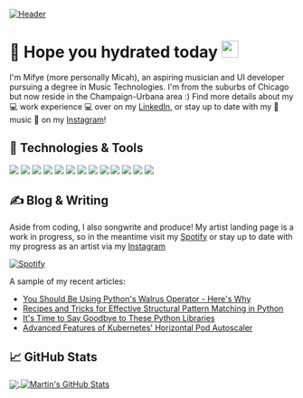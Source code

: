 
[![Header](https://raw.githubusercontent.com/MartinHeinz/MartinHeinz/master/readme_header.png "Header")](https://martinheinz.dev/)

# 🍵 Hope you hydrated today <img src="https://raw.githubusercontent.com/MartinHeinz/MartinHeinz/master/wave.gif" width="30px" height="30px" />

I'm Mifye (more personally Micah), an aspiring musician and UI developer pursuing a degree in Music Technologies. I'm from the suburbs of Chicago but now reside in the Champaign-Urbana area :) Find more details about my 💻 work experience 💻  over on my [LinkedIn][3], or stay up to date with my 🎵 music 🎵 on my [Instagram][1]!


## 🔧 Technologies & Tools
![](https://img.shields.io/badge/OS-Linux-informational?style=flat&logo=linux&logoColor=white&color=2bbc8a)
![](https://img.shields.io/badge/Editor-IntelliJ_IDEA-informational?style=flat&logo=intellij-idea&logoColor=white&color=2bbc8a)
![](https://img.shields.io/badge/Code-Python-informational?style=flat&logo=python&logoColor=white&color=2bbc8a)
![](https://img.shields.io/badge/Code-JavaScript-informational?style=flat&logo=javascript&logoColor=white&color=2bbc8a)
![](https://img.shields.io/badge/Code-Golang-informational?style=flat&logo=go&logoColor=white&color=2bbc8a)
![](https://img.shields.io/badge/Code-Make-informational?style=flat&logo=cmake&logoColor=white&color=2bbc8a)
![](https://img.shields.io/badge/Code-Vue-informational?style=flat&logo=vue.js&logoColor=white&color=2bbc8a)
![](https://img.shields.io/badge/Shell-Bash-informational?style=flat&logo=gnu-bash&logoColor=white&color=2bbc8a)
![](https://img.shields.io/badge/Tools-PostgreSQL-informational?style=flat&logo=postgresql&logoColor=white&color=2bbc8a)
![](https://img.shields.io/badge/Tools-Docker-informational?style=flat&logo=docker&logoColor=white&color=2bbc8a)
![](https://img.shields.io/badge/Tools-Kubernetes-informational?style=flat&logo=kubernetes&logoColor=white&color=2bbc8a)
![](https://img.shields.io/badge/Tools-Red_Hat_OpenShift-informational?style=flat&logo=red-hat-open-shift&logoColor=white&color=2bbc8a)
![](https://img.shields.io/badge/Cloud-Digital_Ocean-informational?style=flat&logo=digitalocean&logoColor=white&color=2bbc8a)

## &#x270d; Blog & Writing

Aside from coding, I also songwrite and produce! My artist landing page is a work in progress, so in the meantime visit my [Spotify](https://open.spotify.com/artist/0Y8RoO5vV2NVgHd2ZCHhS2?si=K8dNxSgGQdKaZgF0gyAThw) or stay up to date with my progress as an artist via my [Instagram](https://www.instagram.com/mifye_)

[![Spotify](https://spotify-github-readme.vercel.app/api/spotify)](https://open.spotify.com/collection/tracks)

A sample of my recent articles:

<!-- BLOG-POST-LIST:START -->
- [You Should Be Using Python&#39;s Walrus Operator - Here&#39;s Why](https://martinheinz.dev/blog/79)
- [Recipes and Tricks for Effective Structural Pattern Matching in Python](https://martinheinz.dev/blog/78)
- [It&#39;s Time to Say Goodbye to These Python Libraries](https://martinheinz.dev/blog/77)
- [Advanced Features of Kubernetes&#39; Horizontal Pod Autoscaler](https://martinheinz.dev/blog/76)
<!-- BLOG-POST-LIST:END -->

## &#x1f4c8; GitHub Stats

<a href="https://github.com/mifye/mifye">
  <img align="center" src="https://github-readme-stats.vercel.app/api/top-langs/?username=mifye&hide=java,html,tex&title_color=ffffff&text_color=c9cacc&icon_color=2bbc8a&bg_color=1d1f21&langs_count=3" />
</a>
<a href="https://github.com/mifye/mifye">
  <img align="center" src="https://github-readme-stats.vercel.app/api?username=mifye&show_icons=true&line_height=27&count_private=true&title_color=ffffff&text_color=c9cacc&icon_color=2bbc8a&bg_color=1d1f21" alt="Martin's GitHub Stats" />
</a>

<!-- specific project graphics
  <a href="https://github.com/MartinHeinz/python-project-blueprint">
    <img align="center" src="https://github-readme-stats.vercel.app/api/pin/?username=MartinHeinz&repo=python-project-blueprint&title_color=ffffff&text_color=c9cacc&icon_color=2bbc8a&bg_color=1d1f21" />
  </a>


  <a href="https://github.com/MartinHeinz/go-project-blueprint">
    <img align="center" src="https://github-readme-stats.vercel.app/api/pin/?username=MartinHeinz&repo=go-project-blueprint&title_color=ffffff&text_color=c9cacc&icon_color=2bbc8a&bg_color=1d1f21" />
  </a>    
-->

<!-- links to social media icons -->

<!-- icons with padding -->

[1.1]: http://i.imgur.com/tXSoThF.png (twitter icon with padding)
[2.1]: http://i.imgur.com/0o48UoR.png (github icon with padding)

<!-- icons without padding -->

[1.2]: https://imgur.com/M6yBwxS (instagram icon without padding)
[2.2]: http://i.imgur.com/9I6NRUm.png (github icon without padding)
[3.2]: https://imgur.com/rwYRqn6 (LinkedIn icon without padding)


<!-- links to your social media accounts -->

[1]: https://www.instagram.com/mifye_/
[2]: https://github.com/mifye
[3]: https://www.linkedin.com/in/mc-f/


<!-- Resources -->
<!-- Icons: https://simpleicons.org/ -->
<!-- GitHub Stats: https://github.com/anuraghazra/github-readme-stats -->
<!-- Emojis: https://emojipedia.org/emoji/ -->
<!-- HTML Emojis: https://www.fileformat.info/index.htm -->
<!-- Shields: https://shields.io/ -->
<!-- Awesome GitHub Profile README: https://github.com/abhisheknaiidu/awesome-github-profile-readme -->


<!--
**mifye/mifye** is a ✨ _special_ ✨ repository because its `README.md` (this file) appears on your GitHub profile.

Here are some ideas to get you started:

- 🔭 I’m currently working on ...
- 🌱 I’m currently learning ...
- 👯 I’m looking to collaborate on ...
- 🤔 I’m looking for help with ...
- 💬 Ask me about ...
- 📫 How to reach me: ...
- 😄 Pronouns: ...
- ⚡ Fun fact: ...
-->
